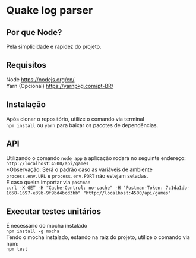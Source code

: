 # Quake log parser

## Por que Node? ##
Pela simplicidade e rapidez do projeto.

## Requisitos ##
Node https://nodejs.org/en/  
Yarn (Opcional) https://yarnpkg.com/pt-BR/  

## Instalação ##
Após clonar o repositório, utilize o comando via terminal  
`npm install` ou `yarn` para baixar os pacotes de dependências.   

## API ##
Utilizando o comando `node app` a aplicação rodará no seguinte endereço:  
`http://localhost:4500/api/games`  
*Observação: Será o padrão caso as variáveis de ambiente   
`process.env.URL` e `process.env.PORT` não estejam setadas.  
E caso queira importar via `postman`  
`curl -X GET -H "Cache-Control: no-cache" -H "Postman-Token: 7c1da1db-1658-1697-e39b-9f9bd4bcd3bb" "http://localhost:4500/api/games"`  

## Executar testes unitários ##
É necessário do mocha instalado  
`npm install -g mocha`  
Tendo o mocha instalado, estando na raiz do projeto, utilize o comando via npm:  
`npm test`

